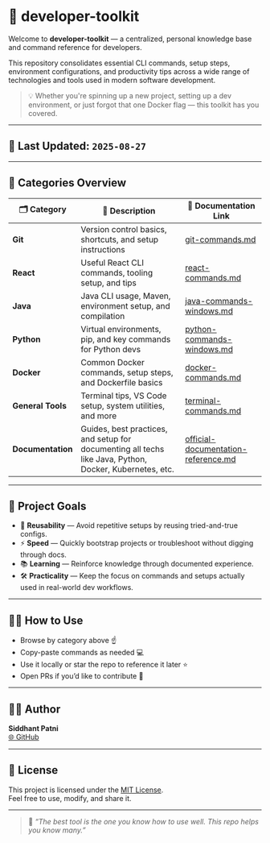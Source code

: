 # 🚀 developer-toolkit

Welcome to **developer-toolkit** — a centralized, personal knowledge base and command reference for developers.

This repository consolidates essential CLI commands, setup steps, environment configurations, and productivity tips across a wide range of technologies and tools used in modern software development.

> 💡 Whether you're spinning up a new project, setting up a dev environment, or just forgot that one Docker flag — this toolkit has you covered.

---

## 📅 Last Updated: `2025-08-27`

---

## 📁 Categories Overview

| 🗂️ Category        | 📄 Description                                              | 🔗 Documentation Link                                       |
|--------------------|-------------------------------------------------------------|-------------------------------------------------------------|
| **Git**            | Version control basics, shortcuts, and setup instructions   | [git-commands.md](./Git/git-commands.md)                    |
| **React**          | Useful React CLI commands, tooling setup, and tips          | [react-commands.md](./React/react-commands.md)              |
| **Java**           | Java CLI usage, Maven, environment setup, and compilation   | [java-commands-windows.md](./Java/java-commands-windows.md) |
| **Python**         | Virtual environments, pip, and key commands for Python devs | [python-commands-windows.md](./Python/python-commands-windows.md) |
| **Docker**         | Common Docker commands, setup steps, and Dockerfile basics  | [docker-commands.md](./DOCKER/docker-commands.md)           |
| **General Tools**  | Terminal tips, VS Code setup, system utilities, and more    | [terminal-commands.md](./General%20Tools/terminal-commands.md) |
| **Documentation**  | Guides, best practices, and setup for documenting all techs like Java, Python, Docker, Kubernetes, etc. | [official-documentation-reference.md](./Documentation/official-documentation-reference.md)        |

---

## 🎯 Project Goals

- 🔁 **Reusability** — Avoid repetitive setups by reusing tried-and-true configs.
- ⚡ **Speed** — Quickly bootstrap projects or troubleshoot without digging through docs.
- 📚 **Learning** — Reinforce knowledge through documented experience.
- 🛠️ **Practicality** — Keep the focus on commands and setups actually used in real-world dev workflows.

---

## 🙋‍♂️ How to Use

- Browse by category above ☝️
- Copy-paste commands as needed 💻
- Use it locally or star the repo to reference it later ⭐
- Open PRs if you’d like to contribute 🔧

---

## 🧑‍💻 Author

**Siddhant Patni**  
[🌐 GitHub](https://github.com/siddhantpatni0407)

---

## 📜 License

This project is licensed under the [MIT License](./LICENSE).  
Feel free to use, modify, and share it.

---

> 🧠 _“The best tool is the one you know how to use well. This repo helps you know many.”_
